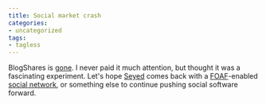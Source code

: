 ```yaml
---
title: Social market crash
categories:
- uncategorized
tags:
- tagless
---
```


BlogShares is [gone][1].  I never paid it much attention, but thought it was a fascinating experiment.  Let's hope [Seyed][2] comes back with a [FOAF][3]-enabled [social
network][4], or something else to continue pushing social software forward.

   [1]: http://www.blogshares.com/
   [2]: http://monkeyx.com/
   [3]: http://www.foaf-project.org/
   [4]: http://www.friendster.com/

